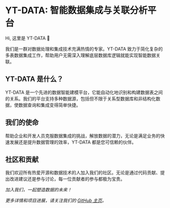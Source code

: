 # YT-DATA: 智能数据集成与关联分析平台

Hi, 这里是 YT-DATA 👋

我们是一群对数据处理和集成技术充满热情的专家。YT-DATA 致力于简化复杂的多表数据集成工作，帮助用户无需深入理解底层数据库逻辑就能实现智能数据关联。

## YT-DATA 是什么？

YT-DATA 是一个先进的数据智能建模平台，它能自动化地识别和构建数据表之间的关系。我们的平台支持多种数据源，包括但不限于关系型数据库和非结构化数据，使数据查询和集成变得简单快捷。


## 我们的使命

帮助企业和开发人员克服数据集成的挑战，解放数据的潜力，无论是满足业务的快速发展还是提升数据管理的效率，YT-DATA 都是您可信赖的伙伴。

## 社区和贡献

我们欢迎所有热爱开源和数据技术的人加入我们的社区。无论是通过代码贡献、提出改进建议还是参与讨论，每一位贡献者的参与都极为宝贵。

_加入我们，一起塑造数据的未来！_

_更多详情和项目进展，请关注我们的 [GitHub 主页](https://github.com/yt-data)。_
